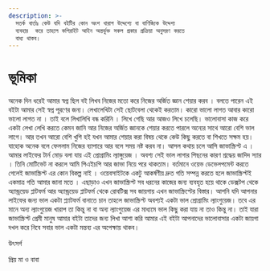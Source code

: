 ```yaml
---
description: >-
  সতর্ক বার্তাঃ কেউ যদি বইটির কোন অংশ খারাপ উদ্দেশ্যে বা বাণিজ্যিক উদ্দেশ্য
  ব্যবহার  করে তাহলে কপিরাইট আইন অন্তর্ভুক্ত সকল প্রকার প্রক্রিয়া অনুসরণ করতে
  বাধ্য থাকব।
---
```


# ভূমিকা

অনেক দিন ধরেই আমার স্বপ্ন ছিল বই লিখব নিজের মতো করে নিজের অর্জিত জ্ঞান শেয়ার করব । বলতে পারেন এই বইটা আমার সেই স্বপ্ন পূরণের জন্য। লেখালেখিটা সেই ছোটবেলা থেকেই করতাম। কারো ভালো লাগত আবার কারো ভালো লাগত না । তাই বলে লিখালিখি বন্ধ করিনি । লিখে গেছি আর আজও লিখে চলেছি। ভালোবাসা কাজ করে একটা লেখা লেখি করতে কেমন জানি আর নিজের অর্জিত জ্ঞানকে শেয়ার করতে পারলে অন্যের সাথে আরো বেশি ভাল লাগে। আর তখন আরো বেশি খুশি হই যখন আমার শেয়ার করা বিষয় থেকে কেউ কিছু করতে বা শিখতে সক্ষম হয়। যাহোক অনেক বলে ফেললাম নিজের ব্যাপারে আর বলে সময় নষ্ট করব না। আসল কথায় চলে আসি জাভাস্ক্রিপ্ট এ । আমার লাইফের টার্ন মোড় বলা যায় এই প্রোগ্রামিং ল্যাঙ্গুয়েজ । অবশ্য সেই ভাল লাগার পিছনের কারণ শ্রদ্ধেয় জাদিদ স্যার । তিনি মোটিভেট না করলে আমি পিএইচপি আর জাভা নিয়ে পরে থাকতাম। বর্তমানে ওয়েভ ডেভেলপমেন্ট করতে গেলেই জাভাস্ক্রিপ্ট এর কোন বিকল্প নাই । ওয়েবসাইটকে একটু আকর্ষণীয় দ্রুত গতি সম্পন্ন করতে হলে জাভাস্ক্রিপ্টই একমাত্র গতি আমার জানা মতে । এছাড়াও এখন জাভাস্ক্রিপ্ট সব ধরনের কাজের জন্য ব্যবহৃত হয়ে থাকে ডেক্সটপ থেকে অ্যান্ড্রয়েড প্লাটফর্ম আর অ্যান্ড্রয়েড প্লাটফর্ম থেকে রোবটিক্স সব জায়গায় এখন জাভাস্ক্রিপ্টের বিস্তার। আপনি যদি আপনার লাইফের জন্য ভাল একটা প্ল্যাটফর্ম বানাতে চান তাহলে জাভাস্ক্রিপ্ট অবশ্যই একটা ভাল প্রোগ্রামিং ল্যাংগুয়েজ। তবে এর মানে অন্য ল্যাংগুয়েজ খারাপ তা কিন্তু না বা অন্য ল্যাংগুয়েজ এর মাধ্যমে ভাল কিছু করা যায় না তাও কিন্তু না। তাই যারা জাভাস্ক্রিপ্ট প্রেমী মানুষ আমার বইটা তাদের জন্য লিখা আশা করি আমার এই বইটা আপনাদের ভালোবাসার একটা জায়গা দখল করে নিবে সবার ভাল একটা মন্তব্য এর অপেক্ষায় থাকব।

উৎসর্গ&#x20;

প্রিয় মা ও বাবা
